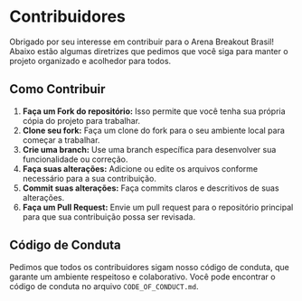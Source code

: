 # Contribuidores

Obrigado por seu interesse em contribuir para o Arena Breakout Brasil! Abaixo estão algumas diretrizes que pedimos que você siga para manter o projeto organizado e acolhedor para todos.

## Como Contribuir

1. **Faça um Fork do repositório:** Isso permite que você tenha sua própria cópia do projeto para trabalhar.
2. **Clone seu fork:** Faça um clone do fork para o seu ambiente local para começar a trabalhar.
3. **Crie uma branch:** Use uma branch específica para desenvolver sua funcionalidade ou correção.
4. **Faça suas alterações:** Adicione ou edite os arquivos conforme necessário para a sua contribuição.
5. **Commit suas alterações:** Faça commits claros e descritivos de suas alterações.
6. **Faça um Pull Request:** Envie um pull request para o repositório principal para que sua contribuição possa ser revisada.

## Código de Conduta

Pedimos que todos os contribuidores sigam nosso código de conduta, que garante um ambiente respeitoso e colaborativo. Você pode encontrar o código de conduta no arquivo `CODE_OF_CONDUCT.md`.
